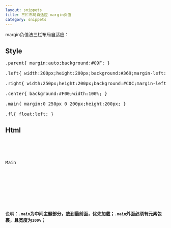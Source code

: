 ```yaml
---
layout: snippets
title: 三栏布局自适应-margin负值
category: snippets
---
```


margin负值法三栏布局自适应：

## Style

<pre data-language="css">
.parent{ margin:auto;background:#09F; }

.left{ width:200px;height:200px;background:#369;margin-left:-100%; }

.right{ width:250px;height:200px;background:#C0C;margin-left:-250px; }

.center{ background:#F00;width:100%; }

.main{ margin:0 250px 0 200px;height:200px; }

.fl{ float:left; }
</pre>

## Html

<pre data-language="html">
<div class="parent">
    <div class="center fl">
        <div class="main">Main</div>
    </div>
    <div class="left fl"></div>
    <div class="right fl"></div>
</div>
</pre>

说明：**`.main`为中间主题部分，放到最前面，优先加载；`.main`外面必须有元素包裹，且宽度为`100%`；**